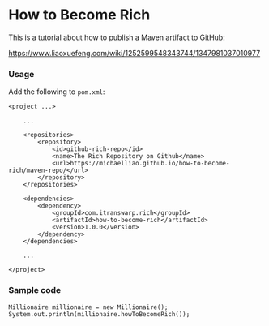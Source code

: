 # How to Become Rich

This is a tutorial about how to publish a Maven artifact to GitHub:

https://www.liaoxuefeng.com/wiki/1252599548343744/1347981037010977

### Usage

Add the following to `pom.xml`:

```
<project ...>

    ...

    <repositories>
        <repository>
            <id>github-rich-repo</id>
            <name>The Rich Repository on Github</name>
            <url>https://michaelliao.github.io/how-to-become-rich/maven-repo/</url>
        </repository>
    </repositories>

    <dependencies>
        <dependency>
            <groupId>com.itranswarp.rich</groupId>
            <artifactId>how-to-become-rich</artifactId>
            <version>1.0.0</version>
        </dependency>
    </dependencies>

    ...

</project>
```

### Sample code

```
Millionaire millionaire = new Millionaire();
System.out.println(millionaire.howToBecomeRich());
```
